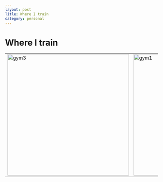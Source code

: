 ```yaml
---
layout: post
Title: Where I train
category: personal
---
```

# Where I train

<table>
<tr>
<td><img alt='gym3' src='assets/img/gym3.jpg' width='400px'/></td>
<td><img alt='gym1' src='assets/img/gym1.jpg' width='400px'/></td>
<td><img alt='gym2' src='assets/img/gym2.jpg' width='400px'/></td>
</tr>
</table>